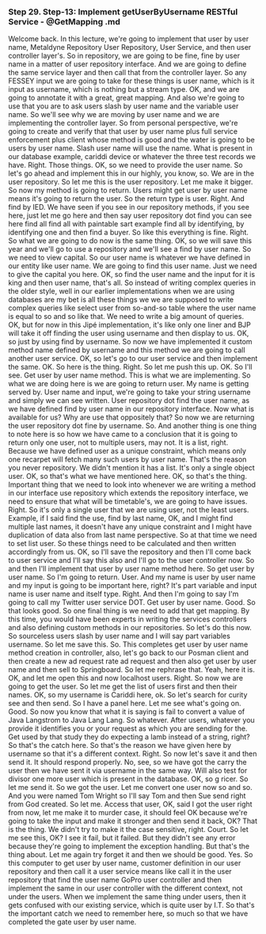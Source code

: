 ### Step 29. Step-13: Implement getUserByUsername RESTful Service - @GetMapping .md
Welcome back.  In this lecture, we're going to implement that user by user name, Metaldyne Repository User Repository,  User Service, and then user controller layer's.  So in repository, we are going to be fine, fine by user name in a matter of user repository interface.  And we are going to define the same service layer and then call that from the controller layer.  So any FESSEY input we are going to take for these things is user name, which is it input as username,  which is nothing but a stream type.  OK, and we are going to annotate it with a great, great mapping.  And also we're going to use that you are to ask users slash by user name and the variable user name.  So we'll see why we are moving by user name and we are implementing the controller layer.  So from personal perspective, we're going to create and verify that that user by user name plus full  service enforcement plus client whose method is good and the water is going to be users by user name.  Slash user name will use the name.  What is present in our database example, cariddi device or whatever the three test records we have.  Right.  Those things.  OK, so we need to provide the user name.  So let's go ahead and implement this in our highly, you know, so.  We are in the user repository.  So let me this is the user repository.  Let me make it bigger.  So now my method is going to return.  Users might get user by user name means it's going to return the user.  So the return type is user.  Right.  And find by IED.  We have seen if you see in our repository methods, if you see here, just let me go here and then say  user repository dot find you can see here find all find all with paintable sart example find all by  identifying, by identifying one and then find a buyer.  So like this everything is fine.  Right.  So what we are going to do now is the same thing.  OK, so we will save this year and we'll go to use a repository and we'll see a find by user name.  So we need to view capital.  So our user name is whatever we have defined in our entity like user name.  We are going to find this user name.  Just we need to give the capital you here.  OK, so find the user name and the input for it is king and then user name, that's all.  So instead of writing complex queries in the older style, well in our earlier implementations when  we are using databases are my bet is all these things we we are supposed to write complex queries like  select user from so-and-so table where the user name is equal to so and so like that.  We need to write a big amount of queries.  OK, but for now in this Jipé implementation, it's like only one liner and BJP will take it off finding  the user using username and then display to us.  OK, so just by using find by username.  So now we have implemented it custom method name defined by username and this method we are going to  call another user service.  OK, so let's go to our user service and then implement the same.  OK.  So here is the thing.  Right.  So let me push this up.  OK.  So I'll see.  Get user by user name method.  This is what we are implementing.  So what we are doing here is we are going to return user.  My name is getting served by.  User name and input, we're going to take your string username and simply we can see written.  User repository dot find the user name, as we have defined find by user name in our repository interface.  Now what is available for us?  Why are use that oppositely that?  So now we are returning the user repository dot fine by username.  So.  And another thing is one thing to note here is so how we have came to a conclusion that it is going  to return only one user, not to multiple users, may not.  It is a list, right.  Because we have defined user as a unique constraint, which means only one recarpet will fetch many  such users by user name.  That's the reason you never repository.  We didn't mention it has a list.  It's only a single object user.  OK, so that's what we have mentioned here.  OK, so that's the thing.  Important thing that we need to look into whenever we are writing a method in our interface use repository  which extends the repository interface, we need to ensure that what will be timetable's, we are going  to have issues.  Right.  So it's only a single user that we are using user, not the least users.  Example, if I said find the use, find by last name, OK, and I might find multiple last names, it  doesn't have any unique constraint and I might have duplication of data also from last name perspective.  So at that time we need to set list user.  So these things need to be calculated and then written accordingly from us.  OK, so I'll save the repository and then I'll come back to user service and I'll say this also and  I'll go to the user controller now.  So and then I'll implement that user by user name method here.  So get user by user name.  So I'm going to return.  User.  And my name is user by user name and my input is going to be important here, right?  It's part variable and input name is user name and itself type.  Right.  And then I'm going to say I'm going to call my Twitter user service DOT.  Get user by user name.  Good.  So that looks good.  So one final thing is we need to add that get mapping.  By this time, you would have been experts in writing the services controllers and also defining custom  methods in our repositories.  So let's do this now.  So sourceless users slash by user name and I will say part variables username.  So let me save this.  So.  This completes get user by user name method creation in controller, also, let's go back to our Posman  client and then create a new ad request rate ad request and then also get user by user name and then  sell to Springboard.  So let me rephrase that.  Yeah, here it is.  OK, and let me open this and now localhost users.  Right.  So now we are going to get the user.  So let me get the list of users first and then their names.  OK, so my username is Cariddi here, ok.  So let's search for curity see and then send.  So I have a panel here.  Let me see what's going on.  Good.  So now you know that what it is saying is fail to convert a value of Java Langstrom to Java Lang Lang.  So whatever.  After users, whatever you provide it identifies you or your request as which you are sending for the.  Get used by that study they do expecting a lamb instead of a string, right?  So that's the catch here.  So that's the reason we have given here by username so that it's a different context.  Right.  So now let's save it and then send it.  It should respond properly.  No, see, so we have got the carry the user then we have sent it via username in the same way.  Will also test for divisor one more user which is present in the database.  OK, so g ricer.  So let me send it.  So we got the user.  Let me convert one user now so and so.  And you were named Tom Wright so I'll say Tom and then Sue send right from God created.  So let me.  Access that user, OK, said I got the user right from now, let me make it to murder case, it should  feel OK because we're going to take the input and make it stronger and then send it back, OK?  That is the thing.  We didn't try to make it the case sensitive, right.  Court.  So let me see this, OK?  I see it fail, but it failed.  But they didn't see any error because they're going to implement the exception handling.  But that's the thing about.  Let me again try forget it and then we should be good.  Yes.  So this computer to get user by user name, customer definition in our user repository and then call  it a user service means like call it in the user repository that find the user name GoPro user controller  and then implement the same in our user controller with the different context, not under the users.  When we implement the same thing under users, then it gets confused with our existing service, which  is quite user by I.T. So that's the important catch we need to remember here, so much so that we have  completed the gate user by user name.  